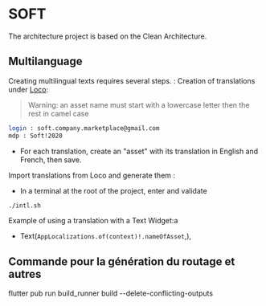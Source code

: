 # SOFT

The architecture project is based on the Clean Architecture.

## Multilanguage

Creating multilingual texts requires several steps. :
Creation of translations under [Loco]:
> Warning: an asset name must start with a lowercase letter then the rest in camel case

```sh
login : soft.company.marketplace@gmail.com
mdp : Soft!2020
```

- For each translation, create an "asset" with its translation in English and French, then save.

Import translations from Loco and generate them :

- In a terminal at the root of the project, enter and validate

```sh
./intl.sh
```

Example of using a translation with a Text Widget:a

- Text(`AppLocalizations.of(context)!.nameOfAsset`,),

[Loco]: <https://localise.biz/soft-company-marketplace/soft#!l=2&a=637dcf60c9449a09785af522>

## Commande pour la génération du routage et autres

flutter pub run build_runner build --delete-conflicting-outputs